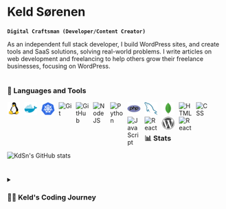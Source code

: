 # Keld Sørenen
**`Digital Craftsman (Developer/Content Creator)`**

As an independent full stack developer, I build WordPress sites, and create tools and SaaS solutions, solving real-world problems. I write articles on web development and freelancing to help others grow their freelance businesses, focusing on WordPress.

#

### 🧰 Languages and Tools

<img align="left" alt="Linux" width="30px" style="padding: 0 10px 0 0;" src="https://github.com/devicons/devicon/blob/master/icons/linux/linux-original.svg" />

<img align="left" alt="Docker" width="30px" style="padding: 0 10px 0 0;" src="https://github.com/devicons/devicon/blob/master/icons/docker/docker-plain.svg" />
<img align="left" alt="Kubernetes" width="30px" style="padding: 0 10px 0 0;" src="https://github.com/devicons/devicon/blob/master/icons/kubernetes/kubernetes-plain.svg" />

<img align="left" alt="Git" width="30px" style="padding: 0 10px 0 0;" src="https://cdn.jsdelivr.net/gh/devicons/devicon/icons/git/git-original.svg" />
<img align="left" alt="GitHub" width="30px" style="padding: 0 10px 0 0;" src="https://cdn.jsdelivr.net/gh/devicons/devicon/icons/github/github-original.svg" />

<img align="left" alt="NodeJS" width="30px" style="padding: 0 10px 0 0;" src="https://cdn.jsdelivr.net/gh/devicons/devicon/icons/nodejs/nodejs-original.svg" />
<img align="left" alt="Python" width="30px" style="padding: 0 10px 0 0;" src="https://cdn.jsdelivr.net/gh/devicons/devicon/icons/python/python-plain.svg" />
<img align="left" alt="PHP" width="30px" style="padding: 0 10px 0 0;" src="https://github.com/devicons/devicon/blob/master/icons/php/php-original.svg"/>

<img align="left" alt="MySQL" width="30px" style="padding: 0 10px 0 0;" src="https://github.com/devicons/devicon/blob/master/icons/mysql/mysql-original.svg" />
<img align="left" alt="MongoDB" width="30px" style="padding: 0 10px 0 0;" src="https://github.com/devicons/devicon/blob/master/icons/mongodb/mongodb-original.svg" />

<img align="left" alt="HTML" width="30px" style="padding: 0 10px 0 0;" src="https://cdn.jsdelivr.net/gh/devicons/devicon/icons/html5/html5-plain.svg" />
<img align="left" alt="CSS" width="30px" style="padding: 0 10px 0 0;" src="https://cdn.jsdelivr.net/gh/devicons/devicon/icons/css3/css3-plain.svg" />
<img align="left" alt="JavaScript" width="30px" style="padding: 0 10px 0 0;" src="https://cdn.jsdelivr.net/gh/devicons/devicon/icons/javascript/javascript-plain.svg" />
<img align="left" alt="React" width="30px" style="padding: 0 10px 0 0;" src="https://cdn.jsdelivr.net/gh/devicons/devicon/icons/react/react-original.svg" />

<img align="left" alt="React" width="30px" style="padding: 0 10px 0 0;" src="https://github.com/devicons/devicon/blob/master/icons/wordpress/wordpress-plain.svg" />
<img align="left" alt="React" width="30px" style="padding: 0 10px 0 0;" src="https://ps.w.org/elementor/assets/icon.svg?rev=2597493" />

<br />
<br />

#

### 📊 Stats

![KdSn's GitHub stats](https://github-readme-stats.vercel.app/api?username=kdsn&show_icons=true&theme=swift)

<!-- ![GitHub Streak](https://streak-stats.demolab.com?user=kdsn&theme=gruvbox&border_radius=4.5) -->

#



<details>
 <summary><h3>👨‍💻 Keld's Coding Journey</h3></summary>
   I embarked on my coding journey not as a traditional computer science student, but as an IT support specialist who felt the need for a centralized repository of guides and tools. This necessity led me to create "isp-ninja.dk," a toolkit designed specifically for IT support professionals, now dead. Diving into coding was a natural progression, driven by the need to streamline and enhance my professional toolkit.

My exploration into the programming world was anchored in PHP, practical tools that aligned well with my goal of creating accessible and efficient online platforms. Though I pursued an education as a computer technician with a specialization in programming, my career path veered towards entrepreneurship. I primarily worked for myself, focusing on developing WordPress websites and catering to niche needs within the digital space.

Among the multitude of projects I've envisioned, the latest is a service aimed at helping restaurants secure more and better reviews on platforms like Google and Facebook. This initiative reflects my broader ambition to leverage technology for practical, real-world applications.

Looking ahead, my goal is to develop Software as a Service (SaaS) projects. These endeavors will likely run parallel to my main line of work, which continues to orbit around web development and digital marketing. The journey from an IT support role to an independent web developer and entrepreneur has been filled with learning and adaptation. 

As I venture further into the realm of SaaS, I recognize the importance of balancing this ambition with my existing commitments. The drive to create, to turn ideas into tangible solutions, remains my guiding force. And while the comfort of established routines is tempting, I am once again ready to embrace the discomfort of the unknown — to innovate, to create, and to make a mark in the digital world.
